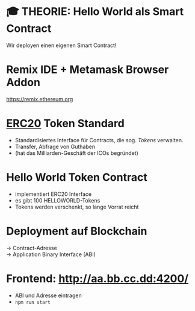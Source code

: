 # :mortar_board: THEORIE: Hello World als Smart Contract

Wir deployen einen eigenen Smart Contract!

# Remix IDE + Metamask Browser Addon

https://remix.ethereum.org

# [ERC20](https://theethereum.wiki/w/index.php/ERC20_Token_Standard) Token Standard

- Standardisiertes Interface für Contracts, die sog. _Tokens_ verwalten.
- Transfer, Abfrage von Guthaben
- (hat das Milliarden-Geschäft der ICOs begründet)

# Hello World Token Contract

- implementiert ERC20 Interface
- es gibt 100 HELLOWORLD-Tokens
- Tokens werden verschenkt, so lange Vorrat reicht

# Deployment auf Blockchain
-> Contract-Adresse  
-> Application Binary Interface (ABI)

# Frontend: http://aa.bb.cc.dd:4200/
- ABI und Adresse eintragen
- `npm run start`
